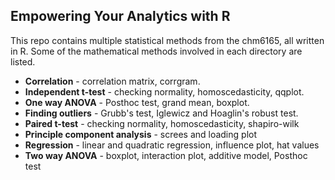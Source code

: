 ## Empowering Your Analytics with R

This repo contains multiple statistical methods from the chm6165, all written in R. Some of the mathematical methods involved in each directory are listed.

- **Correlation** - correlation matrix, corrgram.
- **Independent t-test** - checking normality, homoscedasticity, qqplot.
- **One way ANOVA** - Posthoc test, grand mean, boxplot.
- **Finding outliers** - Grubb's test, Iglewicz and Hoaglin's robust test.
- **Paired t-test** - checking normality, homoscedasticity, shapiro-wilk
- **Principle component analysis** - screes and loading plot
- **Regression** - linear and quadratic regression, influence plot, hat values
- **Two way ANOVA** - boxplot, interaction plot, additive model, Posthoc test
